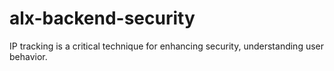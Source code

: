# alx-backend-security
IP tracking is a critical technique for enhancing security, understanding user behavior.
